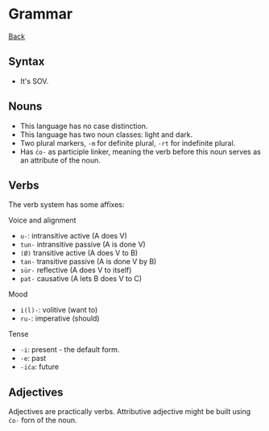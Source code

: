 
Grammar
=======

[Back](./README.md)

## Syntax

- It's SOV.

## Nouns

- This language has no case distinction.
- This language has two noun classes: light and dark.
- Two plural markers, `-m` for definite plural, `-rt` for indefinite plural.
- Has `ćo-` as participle linker, meaning the verb before this noun serves as an attribute of the noun.

## Verbs

The verb system has some affixes:

Voice and alignment
- `u-`: intransitive active (A does V)
- `tun-` intransitive passive (A is done V)
- `(Ø)` transitive active (A does V to B)
- `tan-` transitive passive (A is done V by B)
- `sür-` reflective (A does V to itself)
- `pat-` causative (A lets B does V to C)

Mood
- `i(l)-`: volitive (want to)
- `ru-`: imperative (should)

Tense
- `-i`: present - the default form.
- `-e`: past
- `-ića`: future

## Adjectives

Adjectives are practically verbs. Attributive adjective might be built using `ćo-` forn of the noun.